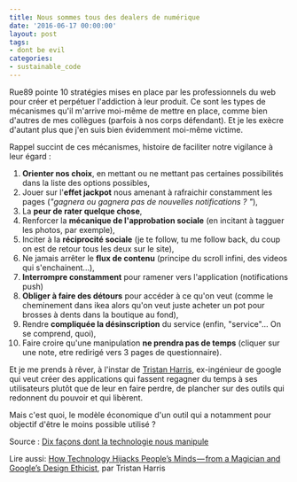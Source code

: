 ```yaml
---
title: Nous sommes tous des dealers de numérique
date: '2016-06-17 00:00:00'
layout: post
tags:
- dont be evil
categories:
- sustainable_code
---
```


Rue89 pointe 10 stratégies mises en place par les professionnels du web pour créer et perpétuer l'addiction à leur produit. Ce sont les types de mécanismes qu'il m'arrive moi-même de mettre en place, comme bien d'autres de mes collègues (parfois à nos corps défendant). Et je les exècre d'autant plus que j'en suis bien évidemment moi-même victime.

<!--more-->


Rappel succint de ces mécanismes, histoire de faciliter notre vigilance à leur égard :

1. **Orienter nos choix**, en mettant ou ne mettant pas certaines possibilités dans la liste des options possibles,
2. Jouer sur l'**effet jackpot** nous amenant à rafraichir constamment les pages (*"gagnera ou gagnera pas de nouvelles notifications ? "*),
3. La **peur de rater quelque chose**,
4. Renforcer la **mécanique de l'approbation sociale** (en incitant à tagguer les photos, par exemple),
5. Inciter à la **réciprocité sociale** (je te follow, tu me follow back, du coup on est de retour tous les deux sur le site),
6. Ne jamais arrêter le **flux de contenu** (principe du scroll infini, des videos qui s'enchainent...),
7. **Interrompre constamment** pour ramener vers l'application (notifications push)
8. **Obliger à faire des détours** pour accéder à ce qu'on veut (comme le cheminement dans ikea alors qu'on veut juste acheter un pot pour brosses à dents dans la boutique au fond),
9. Rendre **compliquée la désinscription** du service (enfin, "service"... On se comprend, quoi),
10. Faire croire qu'une manipulation **ne prendra pas de temps** (cliquer sur une note, etre redirigé vers 3 pages de questionnaire).

Et je me prends à rêver, à l'instar de [Tristan Harris](http://rue89.nouvelobs.com/2016/06/04/tristan-harris-millions-dheures-sont-juste-volees-a-vie-gens-264251), ex-ingénieur de google qui veut créer des applications qui fassent regagner du temps à ses utilisateurs plutôt que de leur en faire perdre, de plancher sur des outils qui redonnent du pouvoir et qui libèrent.

Mais c'est quoi, le modèle économique d'un outil qui a notamment pour objectif d'être le moins possible utilisé ?

Source : [Dix façons dont la technologie nous manipule][source]

Lire aussi: [How Technology Hijacks People’s Minds — from a Magician and Google’s Design Ethicist](https://medium.com/swlh/how-technology-hijacks-peoples-minds-from-a-magician-and-google-s-design-ethicist-56d62ef5edf3#.8sbu88b87), par Tristan Harris


[source]: http://rue89.nouvelobs.com/2016/06/16/10-facons-dont-technologie-manipule-264364


